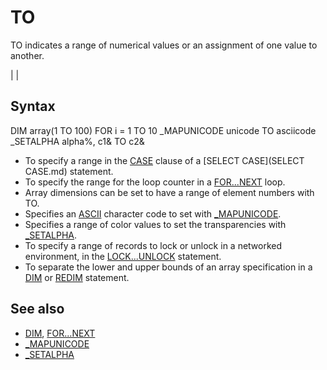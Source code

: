 # TO

TO indicates a range of numerical values or an assignment of one value to another.

  

|  |

## Syntax

DIM array(1 TO 100)
FOR i = 1 TO 10
_MAPUNICODE unicode TO asciicode
_SETALPHA alpha%, c1& TO c2&
  

* To specify a range in the [CASE](CASE.md) clause of a [SELECT CASE](SELECT CASE.md) statement.
* To specify the range for the loop counter in a [FOR...NEXT](FOR...NEXT.md) loop.
* Array dimensions can be set to have a range of element numbers with TO.
* Specifies an [ASCII](ASCII.md) character code to set with [_MAPUNICODE](_MAPUNICODE.md).
* Specifies a range of color values to set the transparencies with [_SETALPHA](_SETALPHA.md).
* To specify a range of records to lock or unlock in a networked environment, in the [LOCK...UNLOCK](LOCK...UNLOCK.md) statement.
* To separate the lower and upper bounds of an array specification in a [DIM](DIM.md) or [REDIM](REDIM.md) statement.

  

## See also

* [DIM](DIM.md), [FOR...NEXT](FOR...NEXT.md)
* [_MAPUNICODE](_MAPUNICODE.md)
* [_SETALPHA](_SETALPHA.md)

  
